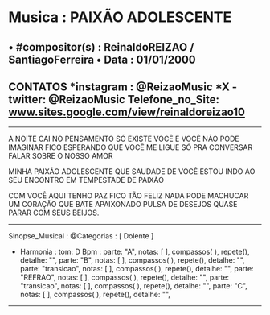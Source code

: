 # Musica : PAIXÃO ADOLESCENTE
• #compositor(s) : ReinaldoREIZAO / SantiagoFerreira
• Data :  01/01/2000
---
CONTATOS
*instagram : @ReizaoMusic   *X - twitter: @ReizaoMusic
Telefone_no_Site: www.sites.google.com/view/reinaldoreizao10
---
------------------------------------

A NOITE CAI NO PENSAMENTO SÓ EXISTE VOCÊ
E VOCÊ NÃO PODE IMAGINAR
FICO ESPERANDO QUE VOCÊ ME LIGUE
SÓ PRA CONVERSAR FALAR SOBRE O NOSSO AMOR

MINHA PAIXÃO ADOLESCENTE
QUE SAUDADE DE VOCÊ
ESTOU INDO AO SEU ENCONTRO
EM TEMPESTADE DE PAIXÃO

COM VOCÊ AQUI TENHO PAZ
FICO TÃO FELIZ
NADA PODE MACHUCAR
UM CORAÇÃO QUE BATE APAIXONADO
PULSA DE DESEJOS
QUASE PARAR COM SEUS BEIJOS.


---
Sinopse_Musical :
@Categorias : [ Dolente ]

* Harmonia :
tom: D
Bpm :
parte: "A", notas: [  ], compassos( ),  repete(), detalhe: "",
parte: "B", notas: [  ], compassos( ),   repete(), detalhe: "",
parte: "transicao", notas: [  ], compassos( ),   repete(), detalhe: "",
parte: "REFRAO", notas: [  ], compassos( ),   repete(), detalhe: "",
parte: "transicao", notas: [  ], compassos( ),   repete(), detalhe: "",
parte: "C", notas: [  ], compassos( ),   repete(), detalhe: "",
---